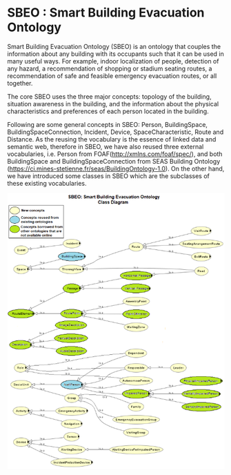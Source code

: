 # SBEO : Smart Building Evacuation Ontology

Smart Building Evacuation Ontology (SBEO) is an ontology that couples the information about any building with its occupants such that it can be used in many useful ways. For example, indoor localization of people, detection of any hazard, a recommendation of shopping or stadium seating routes, a recommendation of safe and feasible emergency evacuation routes, or all together. 

The core SBEO uses the three major concepts: topology of the building, situation awareness in the building, and the information about the physical characteristics and preferences of each person located in the building. 

Following are some general concepts in SBEO: Person, BuildingSpace, BuildingSpaceConnection, Incident, Device, SpaceCharacteristic, Route and Distance. As the reusing the vocabulary is the essence of linked data and semantic web, therefore in SBEO, we have also reused three external vocabularies, i.e. Person from FOAF(http://xmlns.com/foaf/spec/), and both BuildingSpace and BuildingSpaceConnection from SEAS Building Ontology (https://ci.mines-stetienne.fr/seas/BuildingOntology-1.0). On the other hand, we have introduced some classes in SBEO which are the subclasses of these existing vocabularies.


![](Figures/SBEO_Class_Diagram_updated.png)
